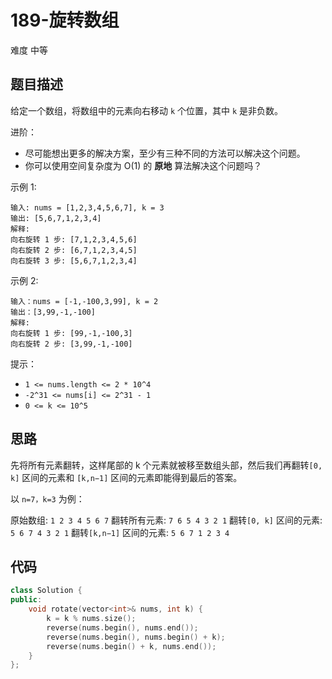 # 189-旋转数组

难度 中等



## 题目描述

给定一个数组，将数组中的元素向右移动 `k` 个位置，其中 `k` 是非负数。

进阶：

- 尽可能想出更多的解决方案，至少有三种不同的方法可以解决这个问题。
- 你可以使用空间复杂度为 O(1) 的 **原地** 算法解决这个问题吗？


示例 1:
```
输入: nums = [1,2,3,4,5,6,7], k = 3
输出: [5,6,7,1,2,3,4]
解释:
向右旋转 1 步: [7,1,2,3,4,5,6]
向右旋转 2 步: [6,7,1,2,3,4,5]
向右旋转 3 步: [5,6,7,1,2,3,4]
```
示例 2:
```
输入：nums = [-1,-100,3,99], k = 2
输出：[3,99,-1,-100]
解释: 
向右旋转 1 步: [99,-1,-100,3]
向右旋转 2 步: [3,99,-1,-100]
```

提示：

- `1 <= nums.length <= 2 * 10^4`
- `-2^31 <= nums[i] <= 2^31 - 1`
- `0 <= k <= 10^5`



## 思路

先将所有元素翻转，这样尾部的 k 个元素就被移至数组头部，然后我们再翻转`[0, k]` 区间的元素和 `[k,n−1]` 区间的元素即能得到最后的答案。

以 `n=7，k=3` 为例：

原始数组: `1 2 3 4 5 6 7`
翻转所有元素: `7 6 5 4 3 2 1`
翻转`[0, k]` 区间的元素:	`5 6 7 4 3 2 1`
翻转`[k,n−1]` 区间的元素:	`5 6 7 1 2 3 4`



## 代码

```c++
class Solution {
public:
    void rotate(vector<int>& nums, int k) {
        k = k % nums.size();
        reverse(nums.begin(), nums.end());
        reverse(nums.begin(), nums.begin() + k);
        reverse(nums.begin() + k, nums.end());
    }
};
```


